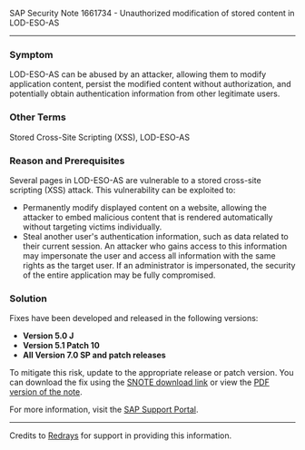 SAP Security Note 1661734 - Unauthorized modification of stored content in LOD-ESO-AS

---

### Symptom

LOD-ESO-AS can be abused by an attacker, allowing them to modify application content, persist the modified content without authorization, and potentially obtain authentication information from other legitimate users.

### Other Terms

Stored Cross-Site Scripting (XSS), LOD-ESO-AS

### Reason and Prerequisites

Several pages in LOD-ESO-AS are vulnerable to a stored cross-site scripting (XSS) attack. This vulnerability can be exploited to:

- Permanently modify displayed content on a website, allowing the attacker to embed malicious content that is rendered automatically without targeting victims individually.
- Steal another user's authentication information, such as data related to their current session. An attacker who gains access to this information may impersonate the user and access all information with the same rights as the target user. If an administrator is impersonated, the security of the entire application may be fully compromised.

### Solution

Fixes have been developed and released in the following versions:

- **Version 5.0 J**
- **Version 5.1 Patch 10**
- **All Version 7.0 SP and patch releases**

To mitigate this risk, update to the appropriate release or patch version. You can download the fix using the [SNOTE download link](https://notesdownloads.sap.com/note/0040000017354852017) or view the [PDF version of the note](https://userapps.support.sap.com/sap/support/sfm/notes/print/0001661734?language=en-US&token=C31DD9F98C6FE520115A4CA9ABCECB36).

For more information, visit the [SAP Support Portal](https://me.sap.com/).

---

Credits to [Redrays](https://redrays.io) for support in providing this information.